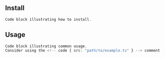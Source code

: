<!-- title -->

<!-- short-description -->

<!-- table-of-contents -->

## Install

```ts
Code block illustrating how to install.
```

## Usage

```ts
Code block illustrating common usage.
Consider using the <!-- code { src: "path/to/example.ts" } --> comment as well.
```

<!-- contributing -->

<!-- license -->
